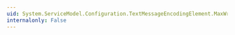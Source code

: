 ```yaml
---
uid: System.ServiceModel.Configuration.TextMessageEncodingElement.MaxWritePoolSize
internalonly: False
---
```

